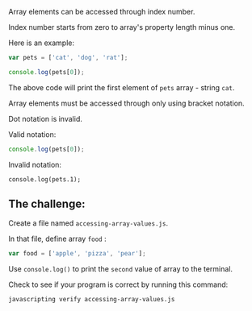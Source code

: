 Array elements can be accessed through index number.

Index number starts from zero to array's property length minus one.

Here is an example:


```js
var pets = ['cat', 'dog', 'rat'];

console.log(pets[0]);
```

The above code will print the first element of `pets` array - string `cat`.

Array elements must be accessed through only using bracket notation.

Dot notation is invalid.

Valid notation:

```js
console.log(pets[0]);
```

Invalid notation:
```
console.log(pets.1);
```

## The challenge:

Create a file named `accessing-array-values.js`.

In that file, define array `food` :
```js
var food = ['apple', 'pizza', 'pear'];
```


Use `console.log()` to print the `second` value of array to the terminal.

Check to see if your program is correct by running this command:

```bash
javascripting verify accessing-array-values.js
```

